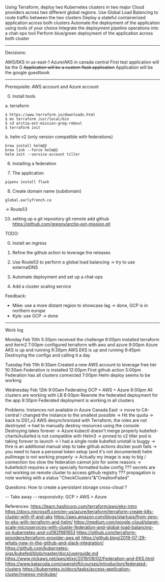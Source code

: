 Using Terraform, deploy two Kubernetes clusters in two major Cloud providers across two different global regions.
Use Global Load Balancing to route traffic between the two clusters
Deploy a stateful containerized application across both clusters
Automate the deployment of the application using tools of your choice
Integrate the deployment pipeline operations into a chat-ops tool
Perform blue/green deployment of the application across both cluster

---
Decisions:

AWS/EKS in us-east-1
Azure/AKS in canada central
First test application will be the G
~~Application will be a custom flask application~~
Application will be the google guestbook

---
Prerequisite: AWS account and Azure account

0. Install tools

a. terraform
```
$ https://www.terraform.io/downloads.html
$ mv terraform /usr/local/bin
$ cd arctiq-ext-mission-greg-reboul
$ terraform init
```

b. helm v2 (only version compatible with federations)
```
brew install helm@2
brew link --force helm@2
helm init --service-account tiller
```


6. Installing a federation

7. The application

```
pipenv install flask

```

8. Create domain name (subdomain)
```
global.earlyfrench.ca
```
-> Route53

10. setting up a git repository
git remote add  github https://github.com/gregov/arctiq-ext-mission.git



TODO:

0. Install an ingress

1. Refine the github action to leverage the releases

2. Use Route53 to perform a global load balancing
	-> try to use externalDNS

3. Automate deployment and set up a chat-ops 

4. Add a cluster scaling service


Feedback:
*	Mike: use a more distant region to showcase lag -> done, GCP is in northern europe
*	Kyle: use GCP -> done

---
Work log

Monday Feb 10th
5:30pm received the challenge
6:00pm installed terraform and iterm2
7:00pm configured terraform with aws and azure
9:00pm Azure AKS is up and running
9:30pm AWS EKS is up and running
9:45pm Destroying the configs and calling it a day

Tuesday Feb 11th
6:30am Created a new AWS account to leverage free tier
10:30am Federation is installed
12:00pm First github action
5:00pm Federation has all clusters connected
7:00pm Helm deploy seems to be working

Wednesday Feb 12th
9:00am Federating GCP + AWS + Azure
6:00pm All clusters are working with LB
8:00pm Rewrote the federated deployment for the app
9:30pm Federated deployment is working in all clusters

Problems:
Instances not available in Azure Canada East
-> move to CA-central
I changed the instance to the smallest possible -> Hit the quota
-> back to DS1_v2
AWS desynchronized with Terraform, the roles are not destroyed
-> had to manually destroy resources using the console
Destroying takes forever
-> Azure kubectl doesn't merge properly
kubefed-charts/kubefed is not compatible with Helm3
-> pinned to v2
tiller pod is taking forever to launch 
-> I had a single node
kubefed unistall is buggy
-> thre is an additional manual step to take
github actions docker push fails
-> you need to have a personal token setup (and it's not documented)
helm pullimage is not working properly
-> Actually my image is way to big / connection too slow
the federation cannot join for some reasons
-> kubefedctl requires a very specially formatted kube config
??? secrets are not working on remote cluster to access github registry
??? propagation is note working with a status "CheckClusters"&"CreationFailed"

Questions:
How to create a persistant storage cross-cloud ?


-- Take away --
responsivity: GCP > AWS > Azure


References:
https://learn.hashicorp.com/terraform/aws/eks-intro
https://docs.microsoft.com/en-us/azure/terraform/terraform-create-k8s-cluster-with-tf-and-aks
https://aws.amazon.com/blogs/startups/from-zero-to-eks-with-terraform-and-helm/
https://medium.com/google-cloud/planet-scale-microservices-with-cluster-federation-and-global-load-balancing-on-kubernetes-and-cd182f981653
https://github.com/terraform-providers/terraform-provider-aws.git
https://github.blog/2019-07-29-whats-new-in-the-github-and-slack-integration/
https://github.com/kubernetes-sigs/kubefed/blob/master/docs/userguide.md
https://www.nickaws.net/aws/elixir/2019/09/02/Federation-and-EKS.html
https://www.katacoda.com/openshift/courses/introduction/federated-clusters
https://kubernetes.io/docs/tasks/access-application-cluster/ingress-minikube/

